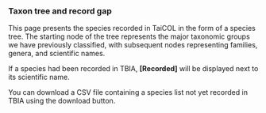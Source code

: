 ### Taxon tree and record gap

This page presents the species recorded in TaiCOL in the form of a species tree. The starting node of the tree represents the major taxonomic groups we have previously classified, with subsequent nodes representing families, genera, and scientific names.<br>

If a species had been recorded in TBIA, **[Recorded]** will be displayed next to its scientific name.<br>

You can download a CSV file containing a species list not yet recorded in TBIA using the download button.